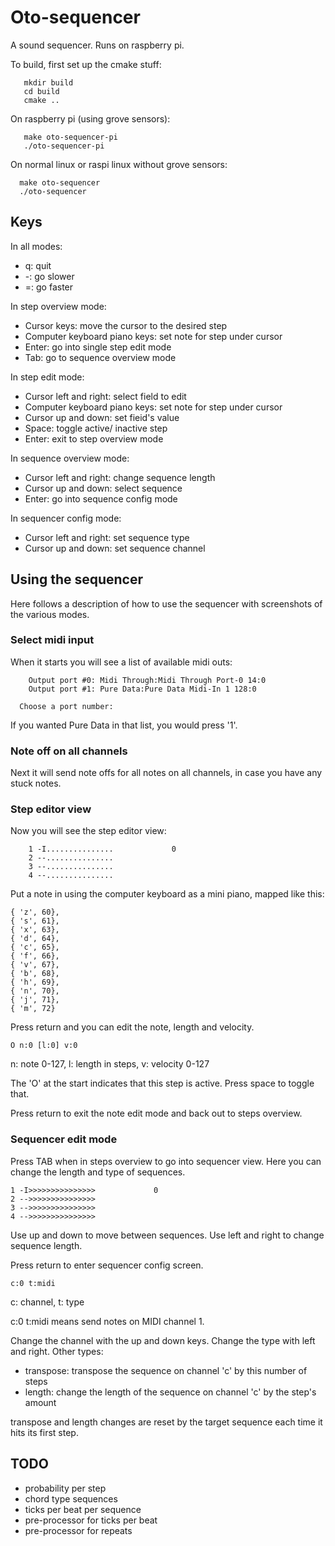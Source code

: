 # Oto-sequencer

A sound sequencer. Runs on raspberry pi. 

To build, first set up the cmake stuff:
```
   mkdir build
   cd build
   cmake ..
```

On raspberry pi (using grove sensors):
```
   make oto-sequencer-pi
   ./oto-sequencer-pi
```

On normal linux or raspi linux without grove sensors:

```
  make oto-sequencer
  ./oto-sequencer
```
## Keys

In all modes:

* q: quit 
* -: go slower
* =: go faster

In step overview mode:

* Cursor keys:  move the cursor to the desired step
* Computer keyboard piano keys: set note for step under cursor 
* Enter: go into single step edit mode
* Tab: go to sequence overview mode

In step edit mode:
* Cursor left and right: select field to edit
* Computer keyboard piano keys: set note for step under cursor 
* Cursor up and down: set fieid's value
* Space: toggle active/ inactive step
* Enter: exit to step overview mode
 
In sequence overview mode:
* Cursor left and right: change sequence length
* Cursor up and down: select sequence
* Enter: go into sequence config mode

In sequencer config mode:
* Cursor left and right: set sequence type
* Cursor up and down: set sequence channel


## Using the sequencer

Here follows a description of how to use the sequencer with screenshots of the various modes.

### Select midi input

When it starts you will see a list of available midi outs:

```
    Output port #0: Midi Through:Midi Through Port-0 14:0
    Output port #1: Pure Data:Pure Data Midi-In 1 128:0

  Choose a port number: 
```
If you wanted Pure Data in that list, you would press '1'. 

### Note off on all channels

Next it will send note offs for all notes on all channels, in case you have any stuck notes. 

### Step editor view

Now you will see the step editor view:

```
    1 -I...............             0
    2 --...............             
    3 --...............             
    4 --...............  
```

Put a note in using the computer keyboard as a mini piano, mapped like this:

```
{ 'z', 60},
{ 's', 61},
{ 'x', 63},
{ 'd', 64},
{ 'c', 65},
{ 'f', 66},
{ 'v', 67},
{ 'b', 68},
{ 'h', 69},
{ 'n', 70},
{ 'j', 71},
{ 'm', 72}
```

Press return and you can edit the note, length and velocity. 

```
O n:0 [l:0] v:0 
```

n: note 0-127, l: length in steps, v: velocity 0-127

The 'O' at the start indicates that this step is active. Press space to toggle that. 

Press return to exit the note edit mode and back out to steps overview. 

### Sequencer edit mode

Press TAB when in steps overview to go into sequencer view. Here you can change the length and type of sequences. 

```
1 -I>>>>>>>>>>>>>>>             0
2 -->>>>>>>>>>>>>>>             
3 -->>>>>>>>>>>>>>>             
4 -->>>>>>>>>>>>>>>   
```
Use up and down to move between sequences. Use left and right to change sequence length. 

Press return to enter sequencer config screen. 

```
c:0 t:midi
```
c: channel, t: type

c:0 t:midi means send notes on MIDI channel 1. 

Change the channel with the up and down keys. Change the type with left and right. 
Other types:
* transpose: transpose the sequence on channel 'c' by this number of steps
* length: change the length of the sequence on channel 'c' by the step's amount

transpose and length changes are reset by the target sequence each time it hits its first step.


## TODO

* probability per step
* chord type sequences
* ticks per beat per sequence
* pre-processor for ticks per beat
* pre-processor for repeats




